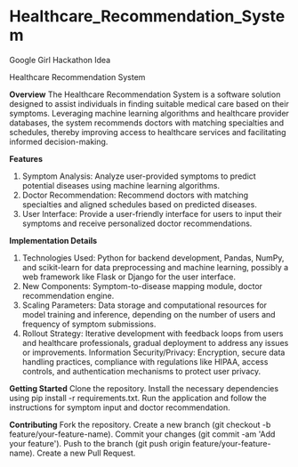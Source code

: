 # Healthcare_Recommendation_System
Google Girl Hackathon Idea


Healthcare Recommendation System

**Overview**
The Healthcare Recommendation System is a software solution designed to assist individuals in finding suitable medical care based on their symptoms. Leveraging machine learning algorithms and healthcare provider databases, the system recommends doctors with matching specialties and schedules, thereby improving access to healthcare services and facilitating informed decision-making.

**Features**
1. Symptom Analysis: Analyze user-provided symptoms to predict potential diseases using machine learning algorithms.
2. Doctor Recommendation: Recommend doctors with matching specialties and aligned schedules based on predicted diseases.
3. User Interface: Provide a user-friendly interface for users to input their symptoms and receive personalized doctor recommendations.

   
**Implementation Details**
1. Technologies Used: Python for backend development, Pandas, NumPy, and scikit-learn for data preprocessing and machine learning, possibly a web framework like Flask or Django for the user interface.
2. New Components: Symptom-to-disease mapping module, doctor recommendation engine.
3. Scaling Parameters: Data storage and computational resources for model training and inference, depending on the number of users and frequency of symptom submissions.
4. Rollout Strategy: Iterative development with feedback loops from users and healthcare professionals, gradual deployment to address any issues or improvements.
Information Security/Privacy: Encryption, secure data handling practices, compliance with regulations like HIPAA, access controls, and authentication mechanisms to protect user privacy.

**Getting Started**
Clone the repository.
Install the necessary dependencies using pip install -r requirements.txt.
Run the application and follow the instructions for symptom input and doctor recommendation.


**Contributing**
Fork the repository.
Create a new branch (git checkout -b feature/your-feature-name).
Commit your changes (git commit -am 'Add your feature').
Push to the branch (git push origin feature/your-feature-name).
Create a new Pull Request.

